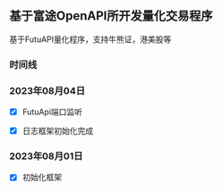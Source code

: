 ## 基于富途OpenAPI所开发量化交易程序

基于FutuAPI量化程序，支持牛熊证，港美股等

### 时间线

### 2023年08月04日

- [x] FutuApi端口监听
- [x] 日志框架初始化完成


### 2023年08月01日

- [x] 初始化框架